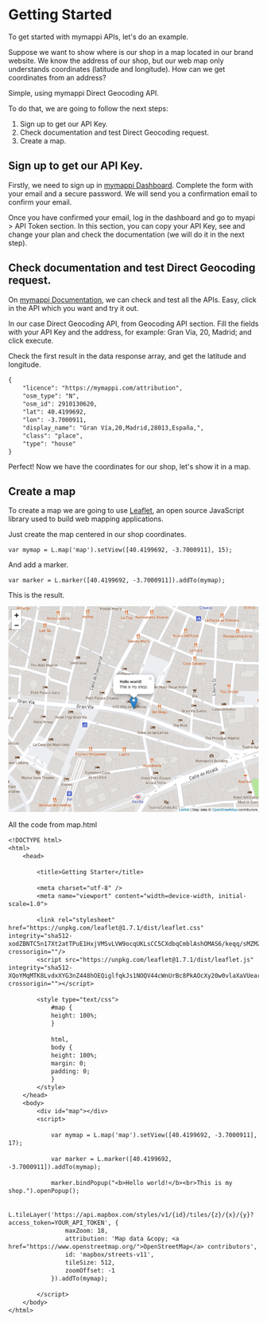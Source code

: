 # Getting Started

To get started with mymappi APIs, let's do an example.

Suppose we want to show where is our shop in a map located in our brand website. We know the 
address of our shop, but our web map only understands coordinates (latitude and longitude). 
How can we get coordinates from an address?

Simple, using mymappi Direct Geocoding API.

To do that, we are going to follow the next steps:

1. Sign up to get our API Key.
2. Check documentation and test Direct Geocoding request.
3. Create a map.

## Sign up to get our API Key.

Firstly, we need to sign up in [mymappi Dashboard](https://dashboard.mymappi.com/signup). Complete the form 
with your email and a secure password. We will send you a confirmation email to confirm your email.

Once you have confirmed your email, log in the dashboard and go to myapi > API Token section. In this section, 
you can copy your API Key, see and change your plan and check the documentation (we will do it in the next
step).

## Check documentation and test Direct Geocoding request.

On [mymappi Documentation](https://api.mymappi.com/docs), we can check and test all the APIs. Easy, click 
in the API which you want and try it out.

In our case Direct Geocoding API, from Geocoding API section. Fill the fields with your API Key and 
the address, for example: Gran Vía, 20, Madrid; and click execute.

Check the first result in the data response array, and get the latitude and longitude.

```
{
    "licence": "https://mymappi.com/attribution",
    "osm_type": "N",
    "osm_id": 2910130620,
    "lat": 40.4199692,
    "lon": -3.7000911,
    "display_name": "Gran Vía,20,Madrid,28013,España,",
    "class": "place",
    "type": "house"
}
```

Perfect! Now we have the coordinates for our shop, let's show it in a map.

## Create a map

To create a map we are going to use [Leaflet](https://leafletjs.com/), an open source JavaScript library 
used to build web mapping applications.

Just create the map centered in our shop coordinates.

```
var mymap = L.map('map').setView([40.4199692, -3.7000911], 15);
```

And add a marker.

```
var marker = L.marker([40.4199692, -3.7000911]).addTo(mymap);
```

This is the result.

![Getting Started Map](map.png)

All the code from map.html

```
<!DOCTYPE html>
<html>
    <head>
        
        <title>Getting Starter</title>

        <meta charset="utf-8" />
        <meta name="viewport" content="width=device-width, initial-scale=1.0">

        <link rel="stylesheet" href="https://unpkg.com/leaflet@1.7.1/dist/leaflet.css" integrity="sha512-xodZBNTC5n17Xt2atTPuE1HxjVMSvLVW9ocqUKLsCC5CXdbqCmblAshOMAS6/keqq/sMZMZ19scR4PsZChSR7A==" crossorigin=""/>
        <script src="https://unpkg.com/leaflet@1.7.1/dist/leaflet.js" integrity="sha512-XQoYMqMTK8LvdxXYG3nZ448hOEQiglfqkJs1NOQV44cWnUrBc8PkAOcXy20w0vlaXaVUearIOBhiXZ5V3ynxwA==" crossorigin=""></script>

        <style type="text/css">
            #map {
            height: 100%;
            }
    
            html,
            body {
            height: 100%;
            margin: 0;
            padding: 0;
            }
        </style>
    </head>
    <body>
        <div id="map"></div>
        <script>

            var mymap = L.map('map').setView([40.4199692, -3.7000911], 17);

            var marker = L.marker([40.4199692, -3.7000911]).addTo(mymap);

            marker.bindPopup("<b>Hello world!</b><br>This is my shop.").openPopup();

            L.tileLayer('https://api.mapbox.com/styles/v1/{id}/tiles/{z}/{x}/{y}?access_token=YOUR_API_TOKEN', {
                maxZoom: 18,
                attribution: 'Map data &copy; <a href="https://www.openstreetmap.org/">OpenStreetMap</a> contributors',
                id: 'mapbox/streets-v11',
                tileSize: 512,
                zoomOffset: -1
            }).addTo(mymap);

        </script>
    </body>
</html>
```
